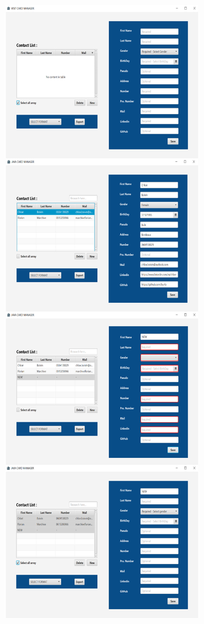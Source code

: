 <img align="center" src="./previews/preview_javaCard.PNG" width="600" height="400" />

<img align="center" src="./previews/preview_chloe_javaCard.PNG" width="600" height="400" />

<img align="center" src="./previews/preview_error_javaCard.PNG" width="600" height="400" />

<img align="center" src="./previews/preview_selectAll_javaCard.PNG" width="600" height="400" />
